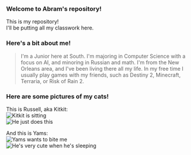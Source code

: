 ### Welcome to Abram's repository!
This is my repository!  
I'll be putting all my classwork here.  

### Here's a bit about me!  
> I'm a Junior here at South. I'm majoring in Computer Science with a focus on AI, and minoring in Russian and math. I'm from the New Orleans area, and I've been living there all my life. In my free time I usually play games with my friends, such as Destiny 2, Minecraft, Terraria, or Risk of Rain 2.  

### Here are some pictures of my cats!  
This is Russell, aka Kitkit:  
![Kitkit is sitting][cat1]  
![He just does this][cat2]  

And this is Yams:  
![Yams wants to bite me][cat3]  
![He's very cute when he's sleeping][cat4]  

[cat1]: https://cdn.discordapp.com/attachments/359774871988731904/1147253414137438240/IMG_3679.jpg
[cat2]: https://cdn.discordapp.com/attachments/359774871988731904/1147253412174504007/IMG_1383.jpg
[cat3]: https://cdn.discordapp.com/attachments/359774871988731904/1147257020672659547/IMG_0833.jpg
[cat4]: https://cdn.discordapp.com/attachments/359774871988731904/1147257021264040017/IMG_0341.jpg